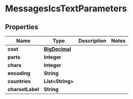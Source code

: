 
# MessagesIcsTextParameters

## Properties
Name | Type | Description | Notes
------------ | ------------- | ------------- | -------------
**cost** | [**BigDecimal**](BigDecimal.md) |  | 
**parts** | **Integer** |  | 
**chars** | **Integer** |  | 
**encoding** | **String** |  | 
**countries** | **List&lt;String&gt;** |  | 
**charsetLabel** | **String** |  | 



